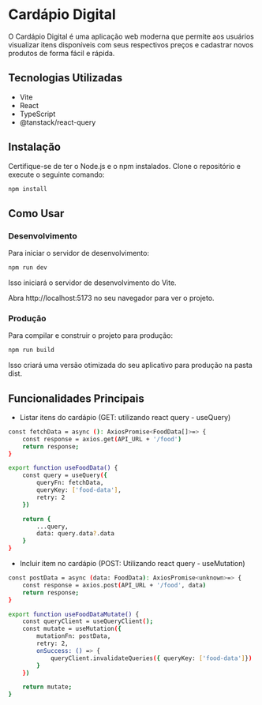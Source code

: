 # Cardápio Digital

O Cardápio Digital é uma aplicação web moderna que permite aos usuários visualizar itens disponíveis com seus respectivos preços e cadastrar novos produtos de forma fácil e rápida.

## Tecnologias Utilizadas

- Vite
- React
- TypeScript
- @tanstack/react-query

## Instalação

Certifique-se de ter o Node.js e o npm instalados. Clone o repositório e execute o seguinte comando:

```bash
npm install
```

## Como Usar
### Desenvolvimento

Para iniciar o servidor de desenvolvimento:

```bash
npm run dev
```

Isso iniciará o servidor de desenvolvimento do Vite. 

Abra http://localhost:5173 no seu navegador para ver o projeto.

### Produção

Para compilar e construir o projeto para produção:

```bash
npm run build
```

Isso criará uma versão otimizada do seu aplicativo para produção na pasta dist.

## Funcionalidades Principais
- Listar itens do cardápio (GET: utilizando react query - useQuery)
```bash
const fetchData = async (): AxiosPromise<FoodData[]>=> {
    const response = axios.get(API_URL + '/food')
    return response;
}

export function useFoodData() {
    const query = useQuery({
        queryFn: fetchData,
        queryKey: ['food-data'],
        retry: 2
    }) 

    return {
        ...query,
        data: query.data?.data
    }
}
```
- Incluir item no cardápio (POST: Utilizando react query - useMutation)
```bash
const postData = async (data: FoodData): AxiosPromise<unknown>=> {
    const response = axios.post(API_URL + '/food', data)
    return response;
}

export function useFoodDataMutate() {
    const queryClient = useQueryClient();
    const mutate = useMutation({
        mutationFn: postData,
        retry: 2,
        onSuccess: () => {
            queryClient.invalidateQueries({ queryKey: ['food-data']})
        }
    }) 

    return mutate;
}
```
